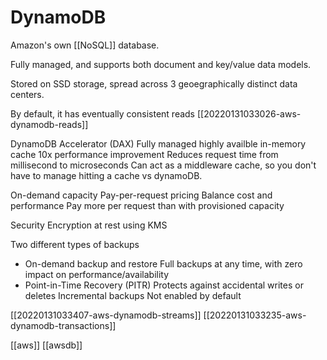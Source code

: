 # DynamoDB

Amazon's own [[NoSQL]] database.

Fully managed, and supports both document and key/value data models.

Stored on SSD storage, spread across 3 geoegraphically distinct data centers.

By default, it has eventually consistent reads [[20220131033026-aws-dynamodb-reads]]

DynamoDB Accelerator (DAX)
	Fully managed highly availble in-memory cache
	10x performance improvement
	Reduces request time from millisecond to microseconds
	Can act as a middleware cache, so you don't have to manage hitting a cache vs dynamoDB.
	
On-demand capacity
	Pay-per-request pricing
	Balance cost and performance
	Pay more per request than with provisioned capacity
	
Security
	Encryption at rest using KMS

Two different types of backups
- On-demand backup and restore
	Full backups at any time, with zero impact on performance/availability
- Point-in-Time Recovery (PITR)
	Protects against accidental writes or deletes
	Incremental backups
	Not enabled by default

[[20220131033407-aws-dynamodb-streams]]
[[20220131033235-aws-dynamodb-transactions]]

[[aws]]
[[awsdb]]